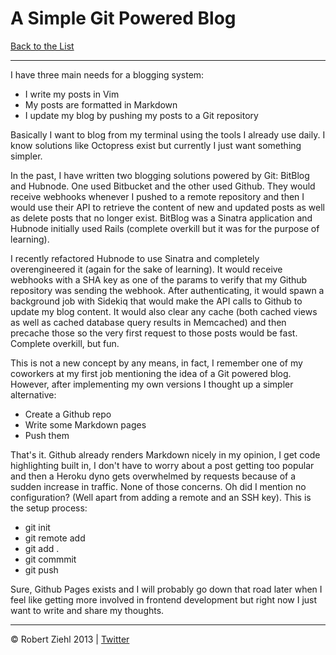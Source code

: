 # A Simple Git Powered Blog

[Back to the List](https://github.com/rziehl/from_the_terminal)

* * *

I have three main needs for a blogging system:

* I write my posts in Vim
* My posts are formatted in Markdown
* I update my blog by pushing my posts to a Git repository

Basically I want to blog from my terminal using the tools I
already use daily. I know solutions like Octopress exist but
currently I just want something simpler.

In the past, I have written two blogging solutions powered by
Git: BitBlog and Hubnode. One used Bitbucket and the other used
Github. They would receive webhooks whenever I pushed to a
remote repository and then I would use their API to retrieve the
content of new and updated posts as well as delete posts that no
longer exist. BitBlog was a Sinatra application and Hubnode
initially used Rails (complete overkill but it was for the purpose
of learning).

I recently refactored Hubnode to use Sinatra and
completely overengineered it (again for the sake of learning).
It would receive webhooks with a SHA key as one of the params
to verify that my Github repository was sending the webhook.
After authenticating, it would spawn a background job with Sidekiq
that would make the API calls to Github to update my blog content.
It would also clear any cache (both cached views as well as cached
database query results in Memcached) and then precache those so the
very first request to those posts would be fast. Complete overkill,
but fun.

This is not a new concept by any means, in fact, I remember one
of my coworkers at my first job mentioning the idea of a Git
powered blog. However, after implementing my own versions I thought
up a simpler alternative:

* Create a Github repo
* Write some Markdown pages
* Push them

That's it. Github already renders Markdown nicely in my opinion, I
get code highlighting built in, I don't have to worry about a post
getting too popular and then a Heroku dyno gets overwhelmed by requests
because of a sudden increase in traffic. None of those concerns.
Oh did I mention no configuration? (Well apart from adding a remote and
an SSH key). This is the setup process:

* git init
* git remote add
* git add .
* git commmit
* git push

Sure, Github Pages exists and I will probably go down that road later
when I feel like getting more involved in frontend development but right
now I just want to write and share my thoughts.

* * *

© Robert Ziehl 2013 | [Twitter](https://twitter.com/robziehl)
